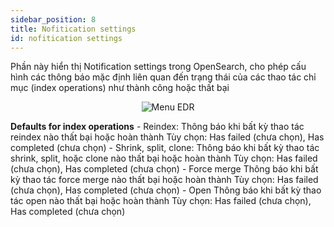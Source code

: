 ```yaml
---
sidebar_position: 8
title: Nofitication settings
id: nofitication settings
---
```

Phần này hiển thị Notification settings trong OpenSearch, cho phép cấu hình các thông báo mặc định liên quan đến trạng thái của các thao tác chỉ mục (index operations) như thành công hoặc thất bại
<p align="center">
  <img src="/img/Setting/Index/notset.png" alt="Menu EDR" />
</p>
<b>Defaults for index operations</b>
- Reindex:
    Thông báo khi bất kỳ thao tác reindex nào thất bại hoặc hoàn thành
    Tùy chọn: Has failed (chưa chọn), Has completed (chưa chọn)
- Shrink, split, clone:
    Thông báo khi bất kỳ thao tác shrink, split, hoặc clone nào thất bại hoặc hoàn thành
    Tùy chọn: Has failed (chưa chọn), Has completed (chưa chọn)
- Force merge
    Thông báo khi bất kỳ thao tác force merge nào thất bại hoặc hoàn thành
    Tùy chọn: Has failed (chưa chọn), Has completed (chưa chọn)
- Open
    Thông báo khi bất kỳ thao tác open nào thất bại hoặc hoàn thành
    Tùy chọn: Has failed (chưa chọn), Has completed (chưa chọn)






